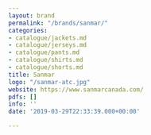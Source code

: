 ```yaml
---
layout: brand
permalink: "/brands/sanmar/"
categories:
- catalogue/jackets.md
- catalogue/jerseys.md
- catalogue/pants.md
- catalogue/shirts.md
- catalogue/shorts.md
title: Sanmar
logo: "/sanmar-atc.jpg"
website: https://www.sanmarcanada.com/
pdfs: []
info: ''
date: '2019-03-29T22:33:39.000+00:00'

---
```

